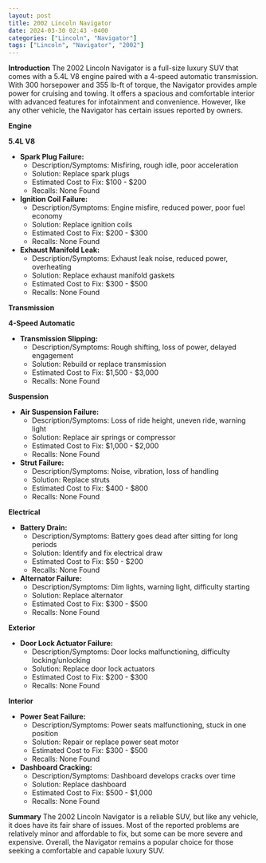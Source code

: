 ```yaml
---
layout: post
title: 2002 Lincoln Navigator
date: 2024-03-30 02:43 -0400
categories: ["Lincoln", "Navigator"]
tags: ["Lincoln", "Navigator", "2002"]
---
```

**Introduction**
The 2002 Lincoln Navigator is a full-size luxury SUV that comes with a 5.4L V8 engine paired with a 4-speed automatic transmission. With 300 horsepower and 355 lb-ft of torque, the Navigator provides ample power for cruising and towing. It offers a spacious and comfortable interior with advanced features for infotainment and convenience. However, like any other vehicle, the Navigator has certain issues reported by owners.

**Engine**

**5.4L V8**

* **Spark Plug Failure:**
    * Description/Symptoms: Misfiring, rough idle, poor acceleration
    * Solution: Replace spark plugs
    * Estimated Cost to Fix: $100 - $200
    * Recalls: None Found
* **Ignition Coil Failure:**
    * Description/Symptoms: Engine misfire, reduced power, poor fuel economy
    * Solution: Replace ignition coils
    * Estimated Cost to Fix: $200 - $300
    * Recalls: None Found
* **Exhaust Manifold Leak:**
    * Description/Symptoms: Exhaust leak noise, reduced power, overheating
    * Solution: Replace exhaust manifold gaskets
    * Estimated Cost to Fix: $300 - $500
    * Recalls: None Found

**Transmission**

**4-Speed Automatic**

* **Transmission Slipping:**
    * Description/Symptoms: Rough shifting, loss of power, delayed engagement
    * Solution: Rebuild or replace transmission
    * Estimated Cost to Fix: $1,500 - $3,000
    * Recalls: None Found

**Suspension**

* **Air Suspension Failure:**
    * Description/Symptoms: Loss of ride height, uneven ride, warning light
    * Solution: Replace air springs or compressor
    * Estimated Cost to Fix: $1,000 - $2,000
    * Recalls: None Found
* **Strut Failure:**
    * Description/Symptoms: Noise, vibration, loss of handling
    * Solution: Replace struts
    * Estimated Cost to Fix: $400 - $800
    * Recalls: None Found

**Electrical**

* **Battery Drain:**
    * Description/Symptoms: Battery goes dead after sitting for long periods
    * Solution: Identify and fix electrical draw
    * Estimated Cost to Fix: $50 - $200
    * Recalls: None Found
* **Alternator Failure:**
    * Description/Symptoms: Dim lights, warning light, difficulty starting
    * Solution: Replace alternator
    * Estimated Cost to Fix: $300 - $500
    * Recalls: None Found

**Exterior**

* **Door Lock Actuator Failure:**
    * Description/Symptoms: Door locks malfunctioning, difficulty locking/unlocking
    * Solution: Replace door lock actuators
    * Estimated Cost to Fix: $200 - $300
    * Recalls: None Found

**Interior**

* **Power Seat Failure:**
    * Description/Symptoms: Power seats malfunctioning, stuck in one position
    * Solution: Repair or replace power seat motor
    * Estimated Cost to Fix: $300 - $500
    * Recalls: None Found
* **Dashboard Cracking:**
    * Description/Symptoms: Dashboard develops cracks over time
    * Solution: Replace dashboard
    * Estimated Cost to Fix: $500 - $1,000
    * Recalls: None Found

**Summary**
The 2002 Lincoln Navigator is a reliable SUV, but like any vehicle, it does have its fair share of issues. Most of the reported problems are relatively minor and affordable to fix, but some can be more severe and expensive. Overall, the Navigator remains a popular choice for those seeking a comfortable and capable luxury SUV.
